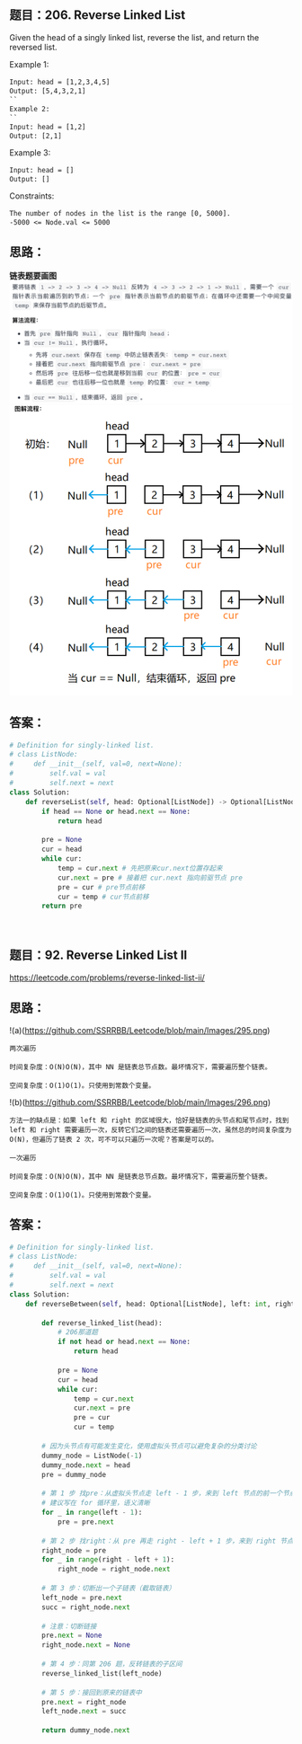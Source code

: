 ## 题目：206. Reverse Linked List
Given the head of a singly linked list, reverse the list, and return the reversed list.

 

Example 1:
```
Input: head = [1,2,3,4,5]
Output: [5,4,3,2,1]
``
Example 2:
``
Input: head = [1,2]
Output: [2,1]
```
Example 3:
```
Input: head = []
Output: []
```

Constraints:
```
The number of nodes in the list is the range [0, 5000].
-5000 <= Node.val <= 5000
```


## 思路：
**链表题要画图**
![a](https://github.com/SSRRBB/Leetcode/blob/main/Images/236.png)
![a](https://github.com/SSRRBB/Leetcode/blob/main/Images/237.png)

## 答案：
```python
# Definition for singly-linked list.
# class ListNode:
#     def __init__(self, val=0, next=None):
#         self.val = val
#         self.next = next
class Solution:
    def reverseList(self, head: Optional[ListNode]) -> Optional[ListNode]:
        if head == None or head.next == None:
            return head

        pre = None
        cur = head
        while cur:
            temp = cur.next # 先把原来cur.next位置存起来
            cur.next = pre # 接着把 cur.next 指向前驱节点 pre
            pre = cur # pre节点前移
            cur = temp # cur节点前移
        return pre
    
        

```

## 题目：92. Reverse Linked List II
https://leetcode.com/problems/reverse-linked-list-ii/
## 思路：
!(a)(https://github.com/SSRRBB/Leetcode/blob/main/Images/295.png)
```
两次遍历

时间复杂度：O(N)O(N)，其中 NN 是链表总节点数。最坏情况下，需要遍历整个链表。

空间复杂度：O(1)O(1)。只使用到常数个变量。
```
!(b)(https://github.com/SSRRBB/Leetcode/blob/main/Images/296.png)

```
方法一的缺点是：如果 left 和 right 的区域很大，恰好是链表的头节点和尾节点时，找到 left 和 right 需要遍历一次，反转它们之间的链表还需要遍历一次，虽然总的时间复杂度为 O(N)，但遍历了链表 2 次，可不可以只遍历一次呢？答案是可以的。

一次遍历

时间复杂度：O(N)O(N)，其中 NN 是链表总节点数。最坏情况下，需要遍历整个链表。

空间复杂度：O(1)O(1)。只使用到常数个变量。
```

## 答案：
```python
# Definition for singly-linked list.
# class ListNode:
#     def __init__(self, val=0, next=None):
#         self.val = val
#         self.next = next
class Solution:
    def reverseBetween(self, head: Optional[ListNode], left: int, right: int) -> Optional[ListNode]:
      
        def reverse_linked_list(head):
            # 206那道题
            if not head or head.next == None:
                return head
        
            pre = None
            cur = head
            while cur:
                temp = cur.next
                cur.next = pre
                pre = cur
                cur = temp
        
        # 因为头节点有可能发生变化，使用虚拟头节点可以避免复杂的分类讨论
        dummy_node = ListNode(-1)
        dummy_node.next = head
        pre = dummy_node
        
        # 第 1 步 找pre：从虚拟头节点走 left - 1 步，来到 left 节点的前一个节点
        # 建议写在 for 循环里，语义清晰
        for _ in range(left - 1):
            pre = pre.next

        # 第 2 步 找right：从 pre 再走 right - left + 1 步，来到 right 节点
        right_node = pre
        for _ in range(right - left + 1):
            right_node = right_node.next
            
        # 第 3 步：切断出一个子链表（截取链表）
        left_node = pre.next
        succ = right_node.next

        # 注意：切断链接
        pre.next = None
        right_node.next = None

        # 第 4 步：同第 206 题，反转链表的子区间
        reverse_linked_list(left_node)
        
        # 第 5 步：接回到原来的链表中
        pre.next = right_node
        left_node.next = succ
        
        return dummy_node.next


        

```
